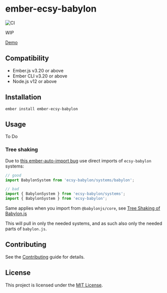 ember-ecsy-babylon
==============================================================================

![CI](https://github.com/kaliber5/ember-ecsy-babylon/workflows/CI/badge.svg)

*WIP*

[Demo](https://kaliber5.github.io/ember-ecsy-babylon/)


Compatibility
------------------------------------------------------------------------------

* Ember.js v3.20 or above
* Ember CLI v3.20 or above
* Node.js v12 or above


Installation
------------------------------------------------------------------------------

```
ember install ember-ecsy-babylon
```


Usage
------------------------------------------------------------------------------

To Do



### Tree shaking

Due to [this ember-auto-import bug](https://github.com/ef4/ember-auto-import/issues/121) 
use direct imports of `ecsy-babylon` systems:

```js
// good
import BabylonSystem from 'ecsy-babylon/systems/babylon';

// bad
import { BabylonSystem } from 'ecsy-babylon/systems';
import { BabylonSystem } from 'ecsy-babylon';
```

Same applies when you import from `@babylonjs/core`, see [Tree Shaking of Babylon.js](https://doc.babylonjs.com/features/es6_support#tree-shaking)

This will pull in only the needed systems, and as such also only the needed parts of `babylon.js`.

Contributing
------------------------------------------------------------------------------

See the [Contributing](CONTRIBUTING.md) guide for details.


License
------------------------------------------------------------------------------

This project is licensed under the [MIT License](LICENSE.md).

